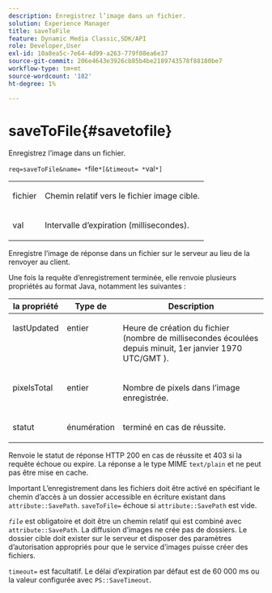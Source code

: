 ```yaml
---
description: Enregistrez l’image dans un fichier.
solution: Experience Manager
title: saveToFile
feature: Dynamic Media Classic,SDK/API
role: Developer,User
exl-id: 10a8ea5c-7e64-4d99-a263-779f08ea6e37
source-git-commit: 206e4643e3926cb85b4be2189743578f88180be7
workflow-type: tm+mt
source-wordcount: '182'
ht-degree: 1%

---
```


# saveToFile{#savetofile}

Enregistrez l’image dans un fichier.

`req=saveToFile&name= *`file`*[&timeout= *`val`*]`

<table id="simpletable_5674FD9655FE4CDDB0E5DC8655890A66"> 
 <tr class="strow"> 
  <td class="stentry"> <p><span class="varname"> fichier </span> </p> </td> 
  <td class="stentry"> <p>Chemin relatif vers le fichier image cible. </p></td> 
 </tr> 
 <tr class="strow"> 
  <td class="stentry"> <p><span class="varname"> val</span> </p></td> 
  <td class="stentry"> <p>Intervalle d’expiration (millisecondes). </p></td> 
 </tr> 
</table>

Enregistre l’image de réponse dans un fichier sur le serveur au lieu de la renvoyer au client.

Une fois la requête d’enregistrement terminée, elle renvoie plusieurs propriétés au format Java, notamment les suivantes :

<table id="table_8BA8F75A0B7241BAB9B4359F97C21137"> 
 <thead> 
  <tr> 
   <th class="entry"> <b> la propriété </b> </th> 
   <th class="entry"> Type de <b></b> </th> 
   <th class="entry"> <b> Description </b> </th> 
  </tr> 
 </thead>
 <tbody> 
  <tr valign="top"> 
   <td> <p> <span class="codeph"> lastUpdated</span> </p> </td> 
   <td> <p> entier </p> </td> 
   <td> <p>Heure de création du fichier (nombre de millisecondes écoulées depuis minuit, 1er janvier 1970 UTC/GMT ). </p> </td> 
  </tr> 
  <tr valign="top"> 
   <td> <p> <span class="codeph"> pixelsTotal</span> </p> </td> 
   <td> <p> entier </p> </td> 
   <td> <p> Nombre de pixels dans l’image enregistrée. </p> </td> 
  </tr> 
  <tr valign="top"> 
   <td> <p> <span class="codeph"> statut </span> </p> </td> 
   <td> <p> énumération </p> </td> 
   <td> <p> <span class="codeph"> terminé</span> en cas de réussite. </p> </td> 
  </tr> 
 </tbody> 
</table>

Renvoie le statut de réponse HTTP 200 en cas de réussite et 403 si la requête échoue ou expire. La réponse a le type MIME `text/plain` et ne peut pas être mise en cache.

Important L’enregistrement dans les fichiers doit être activé en spécifiant le chemin d’accès à un dossier accessible en écriture existant dans `attribute::SavePath`. `saveToFile=` échoue si `attribute::SavePath` est vide.

*`file`* est obligatoire et doit être un chemin relatif qui est combiné avec `attribute::SavePath`. La diffusion d’images ne crée pas de dossiers. Le dossier cible doit exister sur le serveur et disposer des paramètres d’autorisation appropriés pour que le service d’images puisse créer des fichiers.

`timeout=` est facultatif. Le délai d’expiration par défaut est de 60 000 ms ou la valeur configurée avec `PS::SaveTimeout`.
